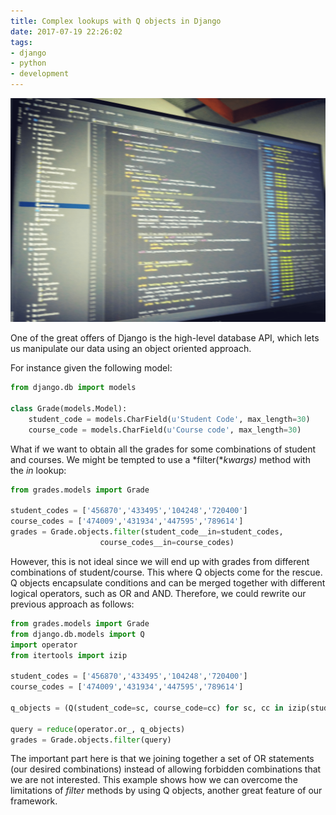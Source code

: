 ```yaml
---
title: Complex lookups with Q objects in Django
date: 2017-07-19 22:26:02
tags:
- django
- python
- development
---
```


![](/images/dev.png)

One of the great offers of Django is the high-level database API, which lets us manipulate our data using an object oriented approach. 

For instance given the following model:

```python
from django.db import models
 
class Grade(models.Model):
    student_code = models.CharField(u'Student Code', max_length=30)
    course_code = models.CharField(u'Course code', max_length=30)

```

What if we want to obtain all the grades for some combinations of student and courses. We might be tempted to use a *filter(**kwargs)*	 method with the *in* lookup:

```python
from grades.models import Grade
 
student_codes = ['456870','433495','104248','720400']
course_codes = ['474009','431934','447595','789614']
grades = Grade.objects.filter(student_code__in=student_codes, 
                    course_codes__in=course_codes)
```

However, this is not ideal since we will end up with grades from different combinations of student/course. This where Q objects come for the rescue. Q objects encapsulate conditions and can be merged together with different logical operators, such as OR and AND. Therefore, we could rewrite our previous approach as follows:


```python
from grades.models import Grade
from django.db.models import Q
import operator
from itertools import izip
 
student_codes = ['456870','433495','104248','720400']
course_codes = ['474009','431934','447595','789614']
 
q_objects = (Q(student_code=sc, course_code=cc) for sc, cc in izip(student_codes, course_codes))
 
query = reduce(operator.or_, q_objects)
grades = Grade.objects.filter(query)

```

The important part here is that we joining together a set of OR statements (our desired combinations) instead of allowing forbidden combinations that we are not interested.
This example shows how we can overcome the limitations of *filter* methods by using Q objects, another great feature of our framework. 
